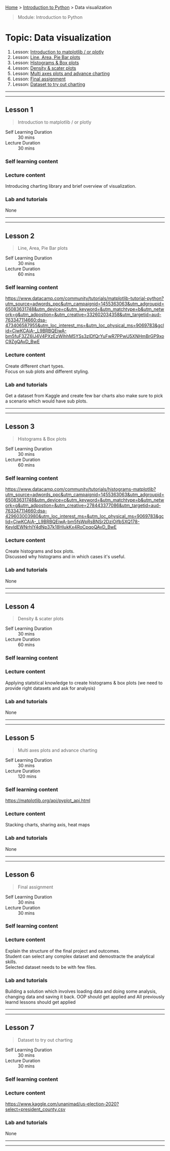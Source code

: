 [Home](../README.md) > [Introduction to Python](./README.md) > Data visualization 

> Module: Introduction to Python

# Topic: Data visualization 

1. Lesson: [Introduction to matplotlib / or plotly](#lesson-1)
1. Lesson: [Line, Area, Pie Bar plots](#lesson-2)
1. Lesson: [Histograms & Box plots](#lesson-3)
1. Lesson: [Density & scater plots](#lesson-4)
1. Lesson: [Multi axes plots and advance charting](#lesson-5)
1. Lesson: [Final assignment](#lesson-6)
1. Lesson: [Dataset to try out charting](#lesson-7)

---

---

## Lesson 1

> Introduction to matplotlib / or plotly

<dl>
<dt>Self Learning Duration</dt>
<dd>30 mins</dd>
<dt>Lecture Duration</dt>
<dd>30 mins</dd>
</dl>

### Self learning content


### Lecture content

Introducing charting library and brief overview of visualization.

### Lab and tutorials

None

---

---

## Lesson 2

> Line, Area, Pie Bar plots

<dl>
<dt>Self Learning Duration</dt>
<dd>30 mins</dd>
<dt>Lecture Duration</dt>
<dd>60 mins</dd>
</dl>

### Self learning content

https://www.datacamp.com/community/tutorials/matplotlib-tutorial-python?utm_source=adwords_ppc&utm_campaignid=1455363063&utm_adgroupid=65083631748&utm_device=c&utm_keyword=&utm_matchtype=b&utm_network=g&utm_adpostion=&utm_creative=332602034358&utm_targetid=aud-763347114660:dsa-473406587955&utm_loc_interest_ms=&utm_loc_physical_ms=9069783&gclid=CjwKCAiA-_L9BRBQEiwA-bm5fuF3ZZ6IJ4V4PXzEzWIhhM5YSs3zlDfQrYuFwR7PPwU5XNHmBrGP9xoC9ZgQAvD_BwE

### Lecture content

Create different chart types.  
Focus on sub plots and different styling.

### Lab and tutorials

Get a dataset from Kaggle and create few bar charts also make sure to pick a scenario which would have sub plots.

---

---

## Lesson 3

> Histograms & Box plots

<dl>
<dt>Self Learning Duration</dt>
<dd>30 mins</dd>
<dt>Lecture Duration</dt>
<dd>60 mins</dd>
</dl>

### Self learning content

https://www.datacamp.com/community/tutorials/histograms-matplotlib?utm_source=adwords_ppc&utm_campaignid=1455363063&utm_adgroupid=65083631748&utm_device=c&utm_keyword=&utm_matchtype=b&utm_network=g&utm_adpostion=&utm_creative=278443377086&utm_targetid=aud-763347114660:dsa-429603003980&utm_loc_interest_ms=&utm_loc_physical_ms=9069783&gclid=CjwKCAiA-_L9BRBQEiwA-bm5fsWpRsBNSr2DziOifbSXQ178-KeyldEWNrhIY4dNp37k18HlukKx4RoCpqoQAvD_BwE

### Lecture content

Create histograms and box plots.  
Discussed why histograms and in which cases it's useful.

### Lab and tutorials

None

---

---

## Lesson 4

> Density & scater plots

<dl>
<dt>Self Learning Duration</dt>
<dd>30 mins</dd>
<dt>Lecture Duration</dt>
<dd>60 mins</dd>
</dl>

### Self learning content


### Lecture content

Applying statstical knowledge to create histograms & box plots (we need to provide right datasets and ask for analysis)

### Lab and tutorials

None

---

---

## Lesson 5

> Multi axes plots and advance charting

<dl>
<dt>Self Learning Duration</dt>
<dd>30 mins</dd>
<dt>Lecture Duration</dt>
<dd>120 mins</dd>
</dl>

### Self learning content

https://matplotlib.org/api/pyplot_api.html

### Lecture content

Stacking charts, sharing axis, heat maps

### Lab and tutorials

None

---

---

## Lesson 6

> Final assignment

<dl>
<dt>Self Learning Duration</dt>
<dd>30 mins</dd>
<dt>Lecture Duration</dt>
<dd>30 mins</dd>
</dl>

### Self learning content


### Lecture content

Explain the structure of the final project and outcomes.  
Student can select any complex dataset and demostracte the analytical skills.  
Selected dataset needs to be with few files. 

### Lab and tutorials

Building a solution which involves loading data and doing some analysis, changing data and saving it back. OOP should get applied and All previously learnd lessons should get applied

---

---

## Lesson 7

> Dataset to try out charting

<dl>
<dt>Self Learning Duration</dt>
<dd>30 mins</dd>
<dt>Lecture Duration</dt>
<dd>30 mins</dd>
</dl>

### Self learning content


### Lecture content

https://www.kaggle.com/unanimad/us-election-2020?select=president_county.csv

### Lab and tutorials

None

---

---
